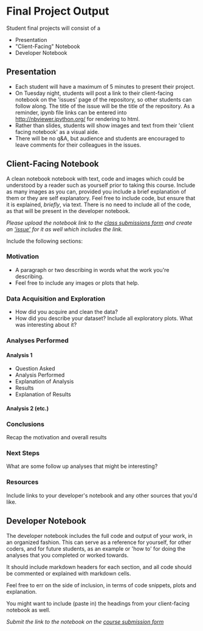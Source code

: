 # Final Project Output

Student final projects will consist of a 
* Presentation
* "Client-Facing" Notebook
* Developer Notebook

## Presentation

* Each student will have a maximum of 5 minutes to present their project.  
* On Tuesday night, students will post a link to their client-facing notebook on the 'issues' page of the repository, so other students can follow along.  The title of the issue will be the title of the repository.  As a reminder, ipynb file links can be entered into http://nbviewer.ipython.org/ for rendering to html.
* Rather than slides, students will show images and text from their 'client facing notebook' as a visual aide.  
* There will be no q&A, but audience and students are encouraged to leave comments for their colleagues in the issues.

## Client-Facing Notebook 

A clean notebook notebook with text, code and images which could be understood by a reader such as yourself prior to taking this course.  Include as many images as you can, provided you include a brief explanation of them or they are self explanatory.  Feel free to include code, but ensure that it is explained, _briefly_, via text.  There is no need to include all of the code, as that will be present in the developer notebook.

_Please upload the notebook link to the [class submissions form](https://docs.google.com/forms/d/1TzvQCYruLcTLzfCQBcjhp7INLZWvwErCqTaFCU7LhpE/viewform) and create an ['issue'](https://github.com/TeachingDataScience/data-science-course/issues) for it as well which includes the link._

Include the following sections:

### Motivation

* A paragraph or two describing in words what the work you're describing.
* Feel free to include any images or plots that help.

### Data Acquisition and Exploration
* How did you acquire and clean the data?
* How did you describe your dataset?  Include all exploratory plots.  What was interesting about it?

### Analyses Performed

#### Analysis 1

* Question Asked
* Analysis Performed
* Explanation of Analysis
* Results
* Explanation of Results

#### Analysis 2 (etc.)

### Conclusions

Recap the motivation and overall results

### Next Steps

What are some follow up analyses that might be interesting?

### Resources

Include links to your developer's notebook and any other sources that you'd like.



## Developer Notebook

The developer notebook includes the full code and output of your work, in an organized fashion.  This can serve as a reference for yourself, for other coders, and for future students, as an example or 'how to' for doing the analyses that you completed or worked towards.

It should include markdown headers for each section, and all code should be commented or explained with markdown cells.

Feel free to err on the side of inclusion, in terms of code snippets, plots and explanation.

You might want to include (paste in) the headings from your client-facing notebook as well.

_Submit the link to the notebook on the [course submission form](https://docs.google.com/a/scaleanalytics.com/forms/d/1TzvQCYruLcTLzfCQBcjhp7INLZWvwErCqTaFCU7LhpE/edit)_






